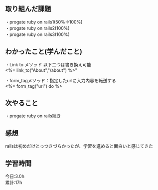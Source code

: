 ## 取り組んだ課題
・progate ruby on rails1(50%→100%)    
・progate ruby on rails2(100%)  
・progate ruby on rails3(100%)   

## わかったこと(学んだこと)
・Link to メソッド
以下二つは書き換え可能  
<%= link_to("About","/about") %>"   

・form_tagメソッド：指定したurlに入力内容を転送する  
<%= form_tag("url") do %>  

## 次やること
・progate  ruby on rails続き  

## 感想
railsは初めだけとっつきづらかったが、学習を進めると面白いと感じてきた  

## 学習時間
今日:3.0h  
累計:17h  
